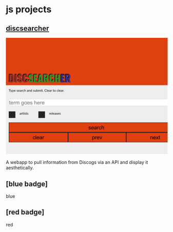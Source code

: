
# js projects

## [discsearcher](https://dteli.github.io/discsearcher/)

![the search pane](/img/yield/discsearcher.png)

A webapp to pull information from Discogs via an API and display it aesthetically.


## [blue badge]

blue



## [red badge]

red



